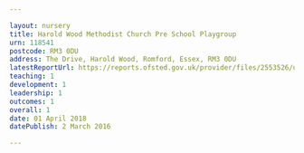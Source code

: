 ```yaml
---

layout: nursery
title: Harold Wood Methodist Church Pre School Playgroup
urn: 118541
postcode: RM3 0DU
address: The Drive, Harold Wood, Romford, Essex, RM3 0DU
latestReportUrl: https://reports.ofsted.gov.uk/provider/files/2553526/urn/118541.pdf
teaching: 1
development: 1
leadership: 1
outcomes: 1
overall: 1
date: 01 April 2018 
datePublish: 2 March 2016

---
```

